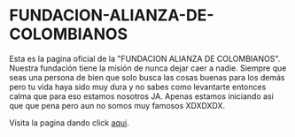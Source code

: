 # FUNDACION-ALIANZA-DE-COLOMBIANOS
Esta es la pagina oficial de la "FUNDACION ALIANZA DE COLOMBIANOS". Nuestra fundación tiene la misión de nunca dejar caer a nadie. Siempre que seas una persona de bien que solo busca las cosas buenas para los demás pero tu vida haya sido muy dura y no sabes como levantarte entonces calma que para eso estamos nosotros JA. Apenas estamos iniciando asi que que pena pero aun no somos muy famosos XDXDXDX.

Visita la pagina dando click [aqui](https://davidalejandroballensanchez.github.io/FUNDACION-ALIANZA-DE-COLOMBIANOS/).

